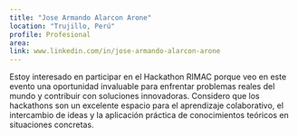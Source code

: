 ```yaml
---
title: "Jose Armando Alarcon Arone"
location: "Trujillo, Perú"
profile: Profesional
area: 
link: www.linkedin.com/in/jose-armando-alarcon-arone
---
```


Estoy interesado en participar en el Hackathon RIMAC porque veo en este evento una oportunidad invaluable para enfrentar problemas reales del mundo y contribuir con soluciones innovadoras. Considero que los hackathons son un excelente espacio para el aprendizaje colaborativo, el intercambio de ideas y la aplicación práctica de conocimientos teóricos en situaciones concretas.